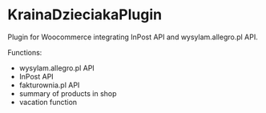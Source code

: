 # KrainaDzieciakaPlugin

Plugin for Woocommerce integrating InPost API and wysylam.allegro.pl API. 

Functions:
- wysylam.allegro.pl API
- InPost API 
- fakturownia.pl API
- summary of products in shop
- vacation function
